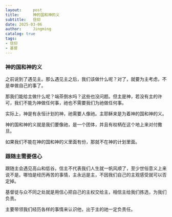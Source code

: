 ```yaml
---
layout:     post
title:      神的国和神的义
subtitle:   信仰
date: 2025-03-06
author:     Jingming
catalog: true
tags: 
- 信仰
- 基督
---
```

### 神的国和神的义

之前说到了遇见主。那么遇见主之后，我们该做什么呢？对了，就要为主考虑，不是单做自己的事了。

那我们能给主做什么呢？端茶倒水吗？这些也没问题。但主是神，若没有主的许可，我们不能为神做任何事，祂也不需要我们为祂做任何事。

实际上，神是有永恒计划的神，祂需要人像祂。主耶稣来是为着神的国和神的义。

神的国和神的义就是我们要像祂，是一个团体，并且有权柄在这个地上来对付撒旦。

如果我们不能在神的国和神的义里面有份，那就不在神的计划里面。

### 跟随主需要信心

跟随主会遇见高山和低谷。信主不代表我们人生就一帆风顺了，至少世俗意义上来说不是。哪怕是经历再苦的事情，主永远是主，不因我们自己的主观感受就可以否定掉。

基督徒与众不同之处就是用信心把自己的主权交给主，相信主给我们拣选，为我们负责。

主要带领我们经历各样的事情来认识他，出于主的祂一定负责任。